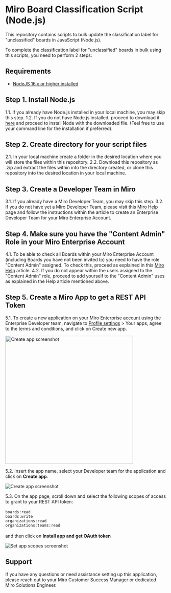 # Miro Board Classification Script (Node.js)

This repository contains scripts to bulk update the classification label for "unclassified" boards in JavaScript (Node.js).

To complete the classification label for "unclassified" boards in bulk using this scripts, you need to perform 2 steps:

## Requirements

* [NodeJS 16.x or higher installed](https://nodejs.org/en/download/)

## Step 1. Install Node.js

1.1. If you already have Node.js installed in your local machine, you may skip this step.
1.2. If you do not have Node.js installed, proceed to download it [here](https://nodejs.org/en/download/) and proceed to install Node with the downloaded file. (Feel free to use your command line for the installation if preferred).

## Step 2. Create directory for your script files

2.1. In your local machine create a folder in the desired location where you will store the files within this repository.
2.2. Download this repository as .zip and extract the files within into the directory created, or clone this repository into the desired location in your local machine.

## Step 3. Create a Developer Team in Miro

3.1. If you already have a Miro Developer Team, you may skip this step.
3.2. If you do not have yet a Miro Developer Team, please visit this [Miro Help](https://help.miro.com/hc/en-us/articles/4766759572114-Enterprise-Developer-teams) page and follow the instructions within the article to create an Enterprise Developer Team for your Miro Enterprise Account.

## Step 4. Make sure you have the "Content Admin" Role in your Miro Enterprise Account

4.1. To be able to check all Boards within your Miro Enterprise Account (including Boards you have not been invited to) you need to have the role "Content Admin" assigned. To check this, proceed as explained in this [Miro Help](https://help.miro.com/hc/en-us/articles/360017571194-Roles-in-Miro#h_01HQ8889WQP2N8PCPRHTPTDNZR) article.
4.2. If you do not appear within the users assigned to the "Content Admin" role, proceed to add yourself to the "Content Admin" uses as explained in the Help article mentioned above.

## Step 5. Create a Miro App to get a REST API Token

5.1. To create a new application on your Miro Enterprise account using the Enterprise Developer team, navigate to [Profile settings](https://help.miro.com/hc/en-us/articles/4408879513874-Profile-settings) > Your apps, agree to the terms and conditions, and click on Create new app.

<img src="https://help.miro.com/hc/article_attachments/4775661957266" alt="Create app screenshot" width="400" />

5.2. Insert the app name, select your Developer team for the application and click on __Create app__.

<img src="https://help.miro.com/hc/article_attachments/4775661957266" alt="Create app screenshot" />

5.3. On the app page, scroll down and select the following scopes of access to grant to your REST API token:<br><br>
  `boards:read`<br>
  `boards:write`<br>
  `organizations:read`<br>
  `organizations:teams:read`<br><br>
  and then click on __Install app and get OAuth token__

<img src="https://miro-org.s3.eu-central-1.amazonaws.com/board_classification/rest_api_scopes.png" alt="Set app scopes screenshot" />

## Support

If you have any questions or need assistance setting up this application, please reach out to your Miro Customer Success Manager or dedicated Miro Solutions Engineer.
